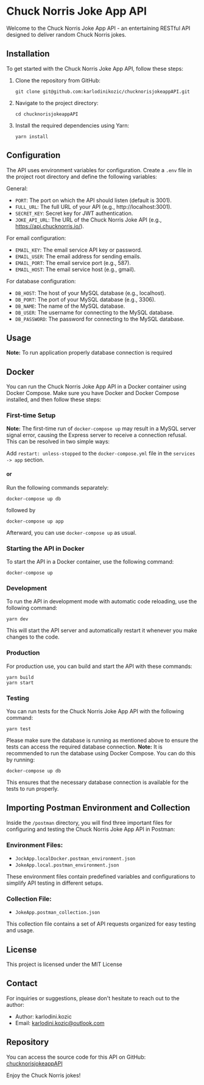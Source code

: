 # Chuck Norris Joke App API

Welcome to the Chuck Norris Joke App API - an entertaining RESTful API designed to deliver 
random Chuck Norris jokes.

## Installation

To get started with the Chuck Norris Joke App API, follow these steps:

1. Clone the repository from GitHub:

   ```shell
   git clone git@github.com:karlodinikozic/chucknorisjokeappAPI.git
   ```

2. Navigate to the project directory:

   ```shell
   cd chucknorisjokeappAPI
   ```

3. Install the required dependencies using Yarn:

   ```shell
   yarn install
   ```

## Configuration

The API uses environment variables for configuration. Create a `.env` file in the project root 
directory and define the following variables:

General:

- `PORT`: The port on which the API should listen (default is 3001).
- `FULL_URL`: The full URL of your API (e.g., http://localhost:3001).
- `SECRET_KEY`: Secret key for JWT authentication.
- `JOKE_API_URL`: The URL of the Chuck Norris Joke API (e.g., https://api.chucknorris.io/).

For email configuration:
- `EMAIL_KEY`:  The email service API key or password.
- `EMAIL_USER`: The email address for sending emails.
- `EMAIL_PORT`: The email service port (e.g., 587).
- `EMAIL_HOST`: The email service host (e.g., gmail).

For database configuration:
- `DB_HOST`: The host of your MySQL database (e.g., localhost).
- `DB_PORT`: The port of your MySQL database (e.g., 3306).
- `DB_NAME`:  The name of the MySQL database.
- `DB_USER`:  The username for connecting to the MySQL database.
- `DB_PASSWORD`: The password for connecting to the MySQL database.


## Usage

**Note:** To run application properly database connection is required


## Docker

You can run the Chuck Norris Joke App API in a Docker container using Docker Compose. 
Make sure you have Docker and Docker Compose installed, and then follow these steps:

### First-time Setup

**Note:** The first-time run of `docker-compose up` may result in a MySQL server signal error, 
causing the Express server to receive a connection refusal. This can be resolved in two simple ways:

Add `restart: unless-stopped` to the `docker-compose.yml` file in the `services -> app` section.

#### or

Run the following commands separately:

   ```shell
   docker-compose up db
   ```

followed by

   ```shell
   docker-compose up app
   ```

Afterward, you can use `docker-compose up` as usual.

### Starting the API in Docker

To start the API in a Docker container, use the following command:

```shell
docker-compose up
```


### Development

To run the API in development mode with automatic code reloading, use the following command:



```shell
yarn dev
```

This will start the API server and automatically restart it whenever you make changes to the code.

### Production

For production use, you can build and start the API with these commands:

```shell
yarn build
yarn start
```

### Testing

You can run tests for the Chuck Norris Joke App API with the following command:

```shell
yarn test
```

Please make sure the database is running as mentioned above to ensure the tests can access the required database connection.
**Note:** It is recommended to run the database using Docker Compose. You can do this by running:

```shell
docker-compose up db
```

This ensures that the necessary database connection is available for the tests to run properly.



## Importing Postman Environment and Collection

Inside the `/postman` directory, you will find three important files for configuring and testing the Chuck Norris Joke App API in Postman:

### Environment Files:

- `JockApp.localDocker.postman_environment.json`
- `JokeApp.local.postman_environment.json`

These environment files contain predefined variables and configurations to simplify API testing in different setups.

### Collection File:

- `JokeApp.postman_collection.json`

This collection file contains a set of API requests organized for easy testing and usage.




## License

This project is licensed under the MIT License

## Contact

For inquiries or suggestions, please don't hesitate to reach out to the author:

- Author: karlodini.kozic
- Email: karlodini.kozic@outlook.com

## Repository

You can access the source code for this API on GitHub: [chucknorisjokeappAPI](https://github.com/karlodinikozic/chucknorisjokeappAPI)

Enjoy the Chuck Norris jokes!
